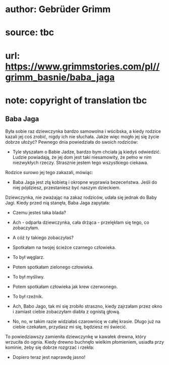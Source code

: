 # author: Gebrüder Grimm
# source: tbc
# url: https://www.grimmstories.com/pl//grimm_basnie/baba_jaga
# note: copyright of translation tbc

## Baba Jaga 

Była sobie raz dziewczynka bardzo samowolna i wścibska, a kiedy rodzice
kazali jej coś zrobić, nigdy ich nie słuchała. Jakże więc mogło jej się
życie dobrze ułożyć? Pewnego dnia powiedziała do swoich rodziców:

- Tyle słyszałam o Babie Jadze, bardzo bym chciała ją kiedyś odwiedzić.
Ludzie powiadają, że jej dom jest taki niesamowity, że pełno w nim
niezwykłych rzeczy. Strasznie jestem tego wszystkiego ciekawa.

Rodzice surowo jej tego zakazali, mówiąc:

- Baba Jaga jest złą kobietą i okropne wyprawia bezeceństwa. Jeśli do
niej pójdziesz, przestaniesz być naszym dzieckiem.

Dziewczynka, nie zważając na zakaz rodziców, udała się jednak do Baby
Jagi. Kiedy przed nią stanęła, Baba Jaga zapytała:

- Czemu jesteś taka blada?

- Ach - odparła dziewczynka, cała drżąca - przelękłam się tego, co
zobaczyłam.

- A cóż ty takiego zobaczyłaś?

- Spotkałam na twojej ścieżce czarnego człowieka.

- To był węglarz.

- Potem spotkałam zielonego człowieka.

- To był myśliwy.

- Potem spotkałam człowieka jak krew czerwonego.

- To był rzeźnik.

- Ach, Babo Jago, tak mi się zrobiło straszno, kiedy zajrzałam przez
okno i zamiast ciebie zobaczyłam diabła z ognistą głową.

- No, no, w takim razie widziałaś czarownicę w całej krasie. Długo już
na ciebie czekałam, przydasz mi się, będziesz mi świecić.

To powiedziawszy zamieniła dziewczynkę w kawałek drewna, który wrzuciła
do ognia. Kiedy drewno buchnęło wielkim płomieniem, usiadła przy
kominie, żeby się dobrze rozgrzać i rzekła:

- Dopiero teraz jest naprawdę jasno!

